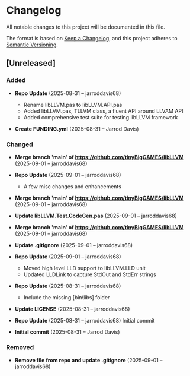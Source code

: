# Changelog

All notable changes to this project will be documented in this file.

The format is based on [Keep a Changelog](https://keepachangelog.com/en/1.0.0/),
and this project adheres to [Semantic Versioning](https://semver.org/spec/v2.0.0.html).

## [Unreleased]

### Added
- **Repo Update** (2025-08-31 – jarroddavis68)
  - Rename libLLVM.pas to libLLVM.API.pas
  - Added libLLVM.pas, TLLVM class,  a fluent API around LLVAM API
  - Added comprehensive test suite for testing libLLVM framework

- **Create FUNDING.yml** (2025-08-31 – Jarrod Davis)


### Changed
- **Merge branch 'main' of https://github.com/tinyBigGAMES/libLLVM** (2025-09-01 – jarroddavis68)

- **Repo Update** (2025-09-01 – jarroddavis68)
  - A few misc changes and enhancements

- **Merge branch 'main' of https://github.com/tinyBigGAMES/libLLVM** (2025-09-01 – jarroddavis68)

- **Update libLLVM.Test.CodeGen.pas** (2025-09-01 – jarroddavis68)

- **Merge branch 'main' of https://github.com/tinyBigGAMES/libLLVM** (2025-09-01 – jarroddavis68)

- **Update .gitignore** (2025-09-01 – jarroddavis68)

- **Repo Update** (2025-09-01 – jarroddavis68)
  - Moved high level LLD support to libLLVM.LLD unit
  - Updated LLDLink to capture StdOut and StdErr strings

- **Repo Update** (2025-08-31 – jarroddavis68)
  - Include the missing [bin\libs] folder

- **Update LICENSE** (2025-08-31 – jarroddavis68)

- **Repo Update** (2025-08-31 – jarroddavis68)
  Initial commit

- **Initial commit** (2025-08-31 – Jarrod Davis)


### Removed
- **Remove file from repo and update .gitignore** (2025-09-01 – jarroddavis68)

